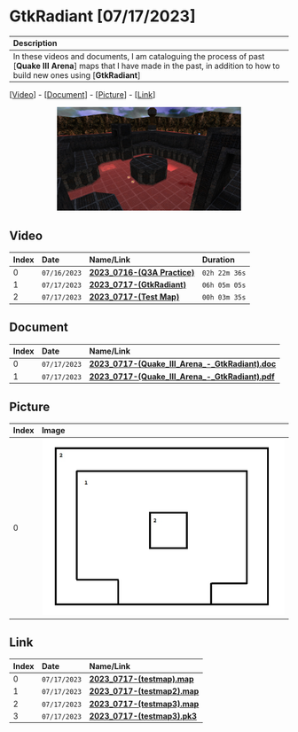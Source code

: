 
# GtkRadiant [07/17/2023]

| Description |
|:------------|
| In these videos and documents, I am cataloguing the process of past [**Quake III Arena**] maps that I have made in the past, in addition to how to build new ones using [**GtkRadiant**] |

[[Video](#video)] - [[Document](#document)] - [[Picture](#picture)] - [[Link](#link)]

<p align="center" width="100%">
    <img width="66%" src="https://github.com/mcc85s/FightingEntropy/blob/main/Video/GtkRadiant/thumbnail.jpg">
</p>

## Video

| Index | Date         | Name/Link                                                    | Duration      |
|:------|:-------------|:-------------------------------------------------------------|:--------------|
| 0     | `07/16/2023` | **[2023_0716-(Q3A Practice)](https://youtu.be/OpDG2mYlYM8)** | `02h 22m 36s` |
| 1     | `07/17/2023` | **[2023_0717-(GtkRadiant)](https://youtu.be/-tGdz6oxXZI)**   | `06h 05m 05s` |
| 2     | `07/17/2023` | **[2023_0717-(Test Map)](https://youtu.be/cbdJ-rWJbVI)**     | `00h 03m 35s` |

## Document

| Index | Date         | Name/Link                                                                                                                                                             |
|:------|:-------------|:----------------------------------------------------------------------------------------------------------------------------------------------------------------------|
| 0     | `07/17/2023` | **[2023_0717-(Quake_III_Arena_-_GtkRadiant).doc](https://github.com/mcc85s/FightingEntropy/blob/main/Video/GtkRadiant/2023_0717-(Quake_III_Arena_-_GtkRadiant).doc)** |
| 1     | `07/17/2023` | **[2023_0717-(Quake_III_Arena_-_GtkRadiant).pdf](https://github.com/mcc85s/FightingEntropy/blob/main/Video/GtkRadiant/2023_0717-(Quake_III_Arena_-_GtkRadiant).pdf)** |

## Picture

| Index | Image                                                                                                                          |
|:------|:-------------------------------------------------------------------------------------------------------------------------------|
| 0     | ![2023_0717-(mapdiagram).jpg](https://github.com/mcc85s/FightingEntropy/blob/main/Video/GtkRadiant/2023_0717-(mapdiagram).jpg) |

## Link

| Index | Date         | Name/Link                                                                                                                     |
|:------|:-------------|:------------------------------------------------------------------------------------------------------------------------------|
| 0     | `07/17/2023` | **[2023_0717-(testmap).map](https://github.com/mcc85s/FightingEntropy/blob/main/Video/GtkRadiant/2023_0717-(testmap).map)**   |
| 1     | `07/17/2023` | **[2023_0717-(testmap2).map](https://github.com/mcc85s/FightingEntropy/blob/main/Video/GtkRadiant/2023_0717-(testmap2).map)** |
| 2     | `07/17/2023` | **[2023_0717-(testmap3).map](https://github.com/mcc85s/FightingEntropy/blob/main/Video/GtkRadiant/2023_0717-(testmap3).map)** |
| 3     | `07/17/2023` | **[2023_0717-(testmap3).pk3](https://github.com/mcc85s/FightingEntropy/blob/main/Video/GtkRadiant/2023_0717-(testmap3).pk3)** |

